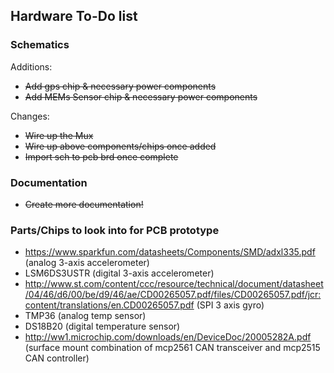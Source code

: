 ## Hardware To-Do list

### Schematics

Additions:

  * ~~Add gps chip & necessary power components~~
  * ~~Add MEMs Sensor chip & necessary power components~~

Changes:

  * ~~Wire up the Mux~~
  * ~~Wire up above components/chips once added~~
  * ~~Import sch to pcb brd once complete~~

### Documentation

  * ~~Create more documentation!~~

### Parts/Chips to look into for PCB prototype

  * https://www.sparkfun.com/datasheets/Components/SMD/adxl335.pdf (analog 3-axis accelerometer)
  * LSM6DS3USTR (digital 3-axis accelerometer)
  * http://www.st.com/content/ccc/resource/technical/document/datasheet/04/46/d6/00/be/d9/46/ae/CD00265057.pdf/files/CD00265057.pdf/jcr:content/translations/en.CD00265057.pdf (SPI 3 axis gyro)
  * TMP36 (analog temp sensor)
  * DS18B20 (digital temperature sensor)
  * http://ww1.microchip.com/downloads/en/DeviceDoc/20005282A.pdf (surface mount combination of mcp2561 CAN transceiver and mcp2515 CAN controller)

